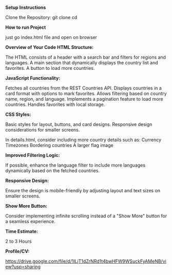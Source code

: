 **Setup Instructions**

Clone the Repository:
git clone <repository-url>
cd <project-folder-name>

**How to run Project**

just go index.html file and open on browser 

**Overview of Your Code**
**HTML Structure:**

The HTML consists of a header with a search bar and filters for regions and languages.
A main section that dynamically displays the country list and favorites.
A button to load more countries.

**JavaScript Functionality:**

Fetches all countries from the REST Countries API.
Displays countries in a card format with options to mark favorites.
Allows filtering based on country name, region, and language.
Implements a pagination feature to load more countries.
Handles favorites with local storage.

**CSS Styles:**

Basic styles for layout, buttons, and card designs.
Responsive design considerations for smaller screens.

In details.html, consider including more country details such as:
Currency
Timezones
Bordering countries
A larger flag image

**Improved Filtering Logic:**

If possible, enhance the language filter to include more languages dynamically based on the fetched countries.

**Responsive Design:**

Ensure the design is mobile-friendly by adjusting layout and text sizes on smaller screens.

**Show More Button:**

Consider implementing infinite scrolling instead of a "Show More" button for a seamless experience.

**Time Estimate:** 

2 to 3 Hours

**Profile/CV:**

https://drive.google.com/file/d/1ILjT1dZrNRd1t4bwHFW9WSuckFyAMeNB/view?usp=sharing
